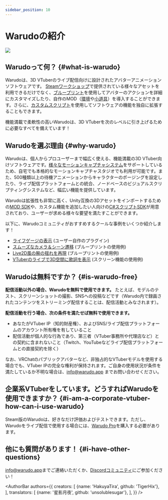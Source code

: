 ```yaml
---
sidebar_position: 10
---
```


# Warudoの紹介

![](/doc-img/intro-cover.jpg)

## Warudoって何？ {#what-is-warudo}

Warudoは、3D VTuberのライブ配信向けに設計されたアバターアニメーションソフトウェアです。
[Steamワークショップ](https://steamcommunity.com/app/2079120/workshop/)で提供されている様々なアセットを利用できるだけでなく、[ブループリント](blueprints/overview)を使用してアバターのアクションを詳細にカスタマイズしたり、自作のMOD（[環境](modding/environment-mod.md)や[小道具](modding/prop-mod.md)）を導入することができます。さらに、[カスタムスクリプト](modding/mod-sdk#custom-scripts)を使用してソフトウェアの機能を独自に拡張することもできます。

機能満載で柔軟性の高いWarudoは、3D VTuberを次のレベルに引き上げるために必要なすべてを備えています！

## Warudoを選ぶ理由 {#why-warudo}

Warudoは、個人からプロユーザーまで幅広く使える、機能満載の3D VTuber向けソフトウェアです。[様々なモーションキャプチャシステム](mocap/overview.md)をサポートしているため、自宅でも本格的なモーションキャプチャスタジオでも利用が可能です。また、500種類以上の待機アニメーションからキャラクターのポージングを設定したり、ライブ配信プラットフォームとの統合、ノードベースのビジュアルスクリプティングシステムなど、幅広い機能を提供しています。

Warudoは拡張性も非常に高く、Unity互換の3Dアセットをインポートするための[MOD SDK](modding/mod-sdk.md)や、カスタム機能を追加したい人向けの[C#スクリプトSDK](scripting/overview.md)が用意されており、ユーザーが求める様々な要望を満たすことができます。

以下に、Warudoコミュニティがおすすめするクールな事例をいくつか紹介します！

- [ライフゲージの表示](https://twitter.com/FelineEntity/status/1688245064328179712/) (ユーザー自作のプラグイン)
- [スムーズなカメラ＆シーン遷移](https://twitter.com/CaelesArkay/status/1695941921422606532/) (ブループリントの使用例)
- [Live2D風の腕の揺れを再現](https://twitter.com/hakuyalabs/status/1705754833838281181/) (ブループリントの使用例)
- [VTuberのライブで3D空間に歌詞を表示](https://twitter.com/lucas_VTuber/status/1714576354983952486/) (スクリーン機能の使用例)

## Warudoは無料ですか？ {#is-warudo-free}

**配信活動以外の場合、Warudoを無料で使用できます。** たとえば、モデルのテスト、スクリーンショットの撮影、SNSへの投稿などです（Warudo内で録画されたコンテンツをストリーミング配信することは、配信活動とみなされます）。

**配信活動を行う場合、次の条件を満たせば無料で使用できます。**

- あなたがVTuber IP（知的財産権）、およびSNS/ライブ配信プラットフォームのアカウント所有権を有していること
- 配信活動が個人的な行為であり、第三者（VTuber事務所や代理店など）との契約に含まれないこと（Twitch、YouTubeなどライブ配信プラットフォームとの直接契約を除く）

なお、VRChatのパブリックアバターなど、非独占的なVTuberモデルを使用する場合でも、VTuber IPの完全な権利が保持されます。ご自身の使用状況が条件を満たしているか不明な場合は、[info@warudo.app](mailto:info@warudo.app) までお問い合わせください。

## 企業系VTuberをしています。どうすればWarudoを使用できますか？ {#i-am-a-corporate-vtuber-how-can-i-use-warudo}

Steam版のWarudoは、好きなだけ評価およびテストできます。ただし、Warudoをライブ配信で使用する場合には、[Warudo Pro](pro.md)を購入する必要があります。

## 他にも質問があります！ {#i-have-other-questions}

[info@warudo.app](mailto:info@warudo.app)までご連絡いただくか、[Discordコミュニティ](https://discord.gg/warudo)にご参加ください！

<AuthorBar authors={{
  creators: [
    {name: 'HakuyaTira', github: 'TigerHix'},
  ],
  translators: [
    {name: '星影月夜', github: 'unsolublesugar'},
  ],
}} />
